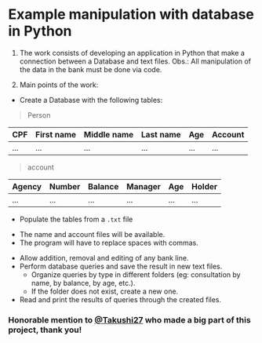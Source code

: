 # Example manipulation with database in Python

1. The work consists of developing an application in Python that
make a connection between a Database and text files.
Obs.: All manipulation of the data in the bank must be done via
code.

2. Main points of the work:
* Create a Database with the following tables:

> Person
 
| CPF | First name | Middle name | Last name | Age | Account |
| ------------- | ------------- | ------------- | ------------- |------------- | ------------- |
| ... | ... | ... | ... | ... | ... |


> account

| Agency | Number | Balance | Manager | Age | Holder |
| ------------- | ------------- | ------------- | ------------- |------------- | ------------- |
| ... | ... | ... | ... | ... | ... |


* Populate the tables from a `.txt` file
- The name and account files will be available.
- The program will have to replace spaces with commas.
* Allow addition, removal and editing of any bank line.
* Perform database queries and save the result in
new text files.
    - Organize queries by type in different folders (eg:
consultation by name, by balance, by age, etc.).
    - If the folder does not exist, create a new one.
* Read and print the results of queries through the
created files.

### Honorable mention to [@Takushi27](https://github.com/Takushi27) who made a big part of this project, thank you!


